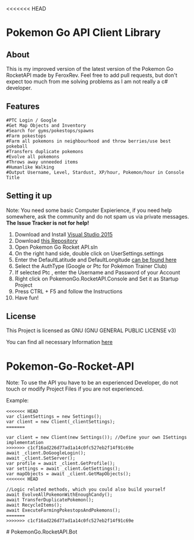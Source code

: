 <<<<<<< HEAD
# Pokemon Go API Client Library #


## About

This is my improved version of the latest version of the Pokemon Go RocketAPI made by FeroxRev.
Feel free to add pull requests, but don't expect too much from me solving problems as I am not really a c# developer.




## Features


```
#PTC Login / Google
#Get Map Objects and Inventory
#Search for gyms/pokestops/spawns
#Farm pokestops
#Farm all pokemons in neighbourhood and throw berries/use best pokeball
#Transfers duplicate pokemons
#Evolve all pokemons
#Throws away unneeded items
#Humanlike Walking
#Output Username, Level, Stardust, XP/hour, Pokemon/hour in Console Title

```

## Setting it up
Note: You need some basic Computer Expierience, if you need help somewhere, ask the community and do not spam us via private messages. **The Issue Tracker is not for help!**


1. Download and Install [Visual Studio 2015](https://go.microsoft.com/fwlink/?LinkId=691979&clcid=0x407)
2. Download [this Repository](https://github.com/FeroxRev/Pokemon-Go-Rocket-API/archive/master.zip)
3. Open Pokemon Go Rocket API.sln
4. On the right hand side, double click on UserSettings.settings
5. Enter the DefaultLatitude and DefaultLongitude [can be found here](http://mondeca.com/index.php/en/any-place-en)
6. Select the AuthType (Google or Ptc for Pokémon Trainer Club)
7. If selected Ptc , enter the Username and Password of your Account
8. Right click on PokemonGo.RocketAPI.Console and Set it as Startup Project
9. Press CTRL + F5 and follow the Instructions
10. Have fun! 

## License
This Project is licensed as GNU (GNU GENERAL PUBLIC LICENSE v3) 

You can find all necessary Information [here](https://github.com/FeroxRev/Pokemon-Go-Rocket-API/blob/master/LICENSE.md)


# Pokemon-Go-Rocket-API
Note: To use the API you have to be an experienced Developer, do not touch or modify Project Files if you are not experienced.

Example:

```
<<<<<<< HEAD
var clientSettings = new Settings();
var client = new Client(_clientSettings);
=======

var client = new Client(new Settings()); //Define your own ISettings implementation
>>>>>>> c1cf16ad226d77ad1a14c0fc527eb2f14f91c69e
await _client.DoGoogleLogin();
await _client.SetServer();
var profile = await _client.GetProfile();
var settings = await _client.GetSettings();
var mapObjects = await _client.GetMapObjects();
<<<<<<< HEAD

//Logic related methods, which you could also build yourself
await EvolveAllPokemonWithEnoughCandy();
await TransferDuplicatePokemon();
await RecycleItems();
await ExecuteFarmingPokestopsAndPokemons();
=======
>>>>>>> c1cf16ad226d77ad1a14c0fc527eb2f14f91c69e
```
#   P o k e m o n G o . R o c k e t A P I . B o t  
 